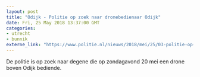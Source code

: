 ```yaml
---
layout: post
title: "Odijk - Politie op zoek naar dronebedienaar Odijk"
date: Fri, 25 May 2018 13:37:00 GMT
categories: 
- utrecht 
- bunnik 
externe_link: "https://www.politie.nl/nieuws/2018/mei/25/03-politie-op-zoek-naar-dronebedienaar-odijk.html"
---
```


De politie is op zoek naar degene die op zondagavond 20 mei een drone boven Odijk bediende.
